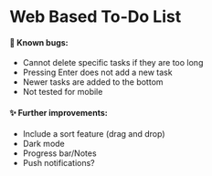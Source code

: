 # Web Based To-Do List

#### 🦠 Known bugs:
- Cannot delete specific tasks if they are too long
- Pressing Enter does not add a new task
- Newer tasks are added to the bottom
- Not tested for mobile

#### ✨ Further improvements:
- Include a sort feature (drag and drop)
- Dark mode
- Progress bar/Notes
- Push notifications?
